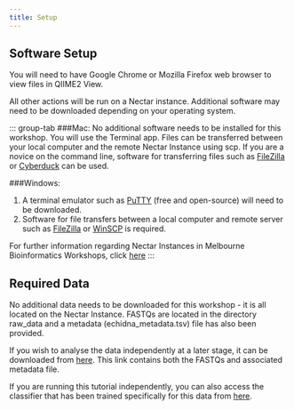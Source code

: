 ```yaml
---
title: Setup
---
```


## Software Setup
You will need to have Google Chrome or Mozilla Firefox web browser to view files in QIIME2 View.

All other actions will be run on a Nectar instance. Additional software may need to be downloaded depending on your operating system.

::: group-tab
###Mac: 
No additional software needs to be installed for this workshop. You will use the Terminal app. Files can be transferred between your local computer and the remote Nectar Instance using scp. If you are a novice on the command line, software for transferring files such as [FileZilla](https://filezilla-project.org/) or [Cyberduck](https://cyberduck.io/) can be used.

###Windows:
1. A terminal emulator such as [PuTTY](https://www.chiark.greenend.org.uk/~sgtatham/putty/latest.html) (free and open-source) will need to be downloaded.
2. Software for file transfers between a local computer and remote server such as [FileZilla](https://filezilla-project.org/) or [WinSCP](https://winscp.net/eng/index.php) is required.

For further information regarding Nectar Instances in Melbourne Bioinformatics Workshops, click [here](https://www.melbournebioinformatics.org.au/tutorials/tutorials/workshop_delivery_mode_info/workshops_nectar/#required-software)
:::

## Required Data
No additional data needs to be downloaded for this workshop - it is all located on the Nectar Instance. FASTQs are located in the directory raw_data and a metadata (echidna_metadata.tsv) file has also been provided.

If you wish to analyse the data independently at a later stage, it can be downloaded from [here](https://zenodo.org/records/10158305). This link contains both the FASTQs and associated metadata file.

If you are running this tutorial independently, you can also access the classifier that has been trained specifically for this data from [here](https://www.dropbox.com/scl/fi/s42p5fif7szzm38swcu0m/silva_138_16s_515-806_classifier.qza?rlkey=ss983qau9rwgztis2gfulhjcz&e=1&dl=0).

